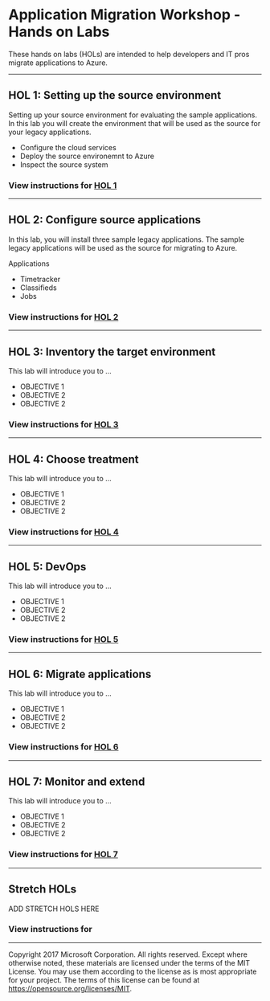 # Application Migration Workshop - Hands on Labs

These hands on labs (HOLs) are intended to help developers and IT pros migrate applications to Azure.

---

## HOL 1: Setting up the source environment

Setting up your source environment for evaluating the sample applications.
In this lab you will create the environment that will be used as the source for your legacy applications.

* Configure the cloud services
* Deploy the source environemnt to Azure
* Inspect the source system

### View instructions for [HOL 1](./01-setup/README.md)

---

## HOL 2: Configure source applications

In this lab, you will install three sample legacy applications. The sample legacy applications will be used as the source for migrating to Azure.

Applications

* Timetracker
* Classifieds
* Jobs

### View instructions for [HOL 2](./02-configure-source-apps/README.md)

---

## HOL 3: Inventory the target environment

This lab will introduce you to ...

* OBJECTIVE 1
* OBJECTIVE 2
* OBJECTIVE 2

### View instructions for [HOL 3](HOL/03-inventory/README.MD)

---

## HOL 4: Choose treatment

This lab will introduce you to ...

* OBJECTIVE 1
* OBJECTIVE 2
* OBJECTIVE 2

### View instructions for [HOL 4](HOL/04-treatment/README.MD)

---

## HOL 5: DevOps

This lab will introduce you to ...

* OBJECTIVE 1
* OBJECTIVE 2
* OBJECTIVE 2

### View instructions for [HOL 5](HOL/05-devops/)

---

## HOL 6: Migrate applications

This lab will introduce you to ...

* OBJECTIVE 1
* OBJECTIVE 2
* OBJECTIVE 2

### View instructions for [HOL 6](HOL/06-migrate/README.MD)

---

## HOL 7: Monitor and extend

This lab will introduce you to ...

* OBJECTIVE 1
* OBJECTIVE 2
* OBJECTIVE 2

### View instructions for [HOL 7](HOL/07-monitor/README.MD)

---

## Stretch HOLs

ADD STRETCH HOLS HERE

### View instructions for []()

---

Copyright 2017 Microsoft Corporation. All rights reserved. Except where otherwise noted, these materials are licensed under the terms of the MIT License. You may use them according to the license as is most appropriate for your project. The terms of this license can be found at https://opensource.org/licenses/MIT.